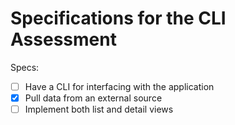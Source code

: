 # Specifications for the CLI Assessment

Specs:
- [ ] Have a CLI for interfacing with the application
- [x] Pull data from an external source
- [ ] Implement both list and detail views
